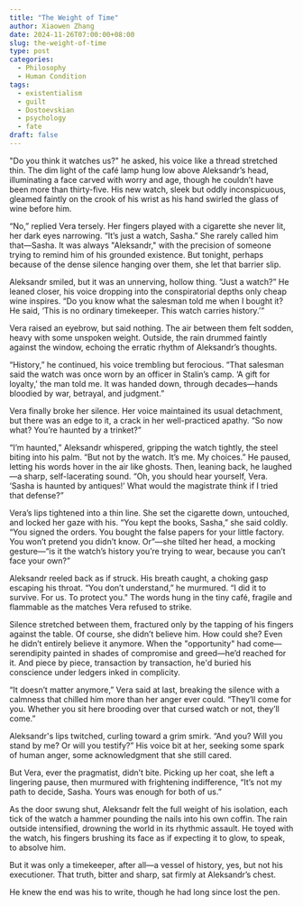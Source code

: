 ```yaml
---
title: "The Weight of Time"
author: Xiaowen Zhang
date: 2024-11-26T07:00:00+08:00
slug: the-weight-of-time
type: post
categories:
  - Philosophy
  - Human Condition
tags:
  - existentialism
  - guilt
  - Dostoevskian
  - psychology
  - fate
draft: false
---
```


"Do you think it watches us?" he asked, his voice like a thread stretched thin. The dim light of the café lamp hung low above Aleksandr’s head, illuminating a face carved with worry and age, though he couldn’t have been more than thirty-five. His new watch, sleek but oddly inconspicuous, gleamed faintly on the crook of his wrist as his hand swirled the glass of wine before him.

“No,” replied Vera tersely. Her fingers played with a cigarette she never lit, her dark eyes narrowing. “It’s just a watch, Sasha.” She rarely called him that—Sasha. It was always "Aleksandr," with the precision of someone trying to remind him of his grounded existence. But tonight, perhaps because of the dense silence hanging over them, she let that barrier slip. 

Aleksandr smiled, but it was an unnerving, hollow thing. “Just a watch?” He leaned closer, his voice dropping into the conspiratorial depths only cheap wine inspires. “Do you know what the salesman told me when I bought it? He said, ‘This is no ordinary timekeeper. This watch carries history.’” 

Vera raised an eyebrow, but said nothing. The air between them felt sodden, heavy with some unspoken weight. Outside, the rain drummed faintly against the window, echoing the erratic rhythm of Aleksandr’s thoughts.

“History,” he continued, his voice trembling but ferocious. “That salesman said the watch was once worn by an officer in Stalin’s camp. ‘A gift for loyalty,’ the man told me. It was handed down, through decades—hands bloodied by war, betrayal, and judgment.”

Vera finally broke her silence. Her voice maintained its usual detachment, but there was an edge to it, a crack in her well-practiced apathy. “So now what? You’re haunted by a trinket?” 

“I’m haunted,” Aleksandr whispered, gripping the watch tightly, the steel biting into his palm. “But not by the watch. It’s me. My choices.” He paused, letting his words hover in the air like ghosts. Then, leaning back, he laughed—a sharp, self-lacerating sound. “Oh, you should hear yourself, Vera. ‘Sasha is haunted by antiques!’ What would the magistrate think if I tried that defense?” 

Vera’s lips tightened into a thin line. She set the cigarette down, untouched, and locked her gaze with his. “You kept the books, Sasha,” she said coldly. “You signed the orders. You bought the false papers for your little factory. You won’t pretend you didn’t know. Or”—she tilted her head, a mocking gesture—“is it the watch’s history you’re trying to wear, because you can’t face your own?”

Aleksandr reeled back as if struck. His breath caught, a choking gasp escaping his throat. “You don’t understand,” he murmured. “I did it to survive. For us. To protect you." The words hung in the tiny café, fragile and flammable as the matches Vera refused to strike. 

Silence stretched between them, fractured only by the tapping of his fingers against the table. Of course, she didn’t believe him. How could she? Even he didn’t entirely believe it anymore. When the "opportunity" had come—serendipity painted in shades of compromise and greed—he’d reached for it. And piece by piece, transaction by transaction, he'd buried his conscience under ledgers inked in complicity. 

“It doesn’t matter anymore,” Vera said at last, breaking the silence with a calmness that chilled him more than her anger ever could. “They’ll come for you. Whether you sit here brooding over that cursed watch or not, they’ll come.”

Aleksandr's lips twitched, curling toward a grim smirk. “And you? Will you stand by me? Or will you testify?” His voice bit at her, seeking some spark of human anger, some acknowledgment that she still cared. 

But Vera, ever the pragmatist, didn’t bite. Picking up her coat, she left a lingering pause, then murmured with frightening indifference, “It’s not my path to decide, Sasha. Yours was enough for both of us.”

As the door swung shut, Aleksandr felt the full weight of his isolation, each tick of the watch a hammer pounding the nails into his own coffin. The rain outside intensified, drowning the world in its rhythmic assault. He toyed with the watch, his fingers brushing its face as if expecting it to glow, to speak, to absolve him.

But it was only a timekeeper, after all—a vessel of history, yes, but not his executioner. That truth, bitter and sharp, sat firmly at Aleksandr’s chest. 

He knew the end was his to write, though he had long since lost the pen.
